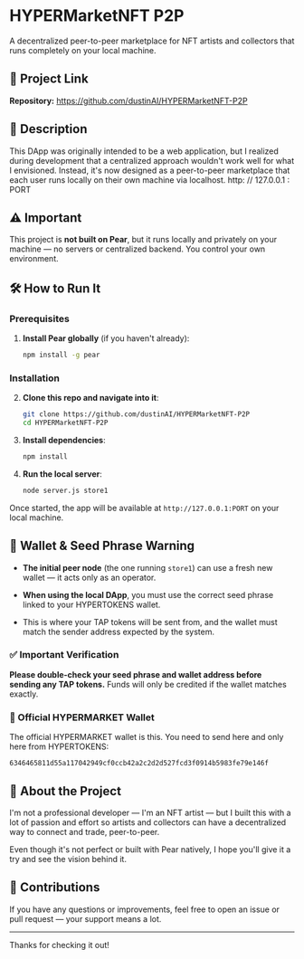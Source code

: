 # HYPERMarketNFT P2P

A decentralized peer-to-peer marketplace for NFT artists and collectors that runs completely on your local machine.

## 🔗 Project Link

**Repository:** https://github.com/dustinAI/HYPERMarketNFT-P2P

## 📖 Description

This DApp was originally intended to be a web application, but I realized during development that a centralized approach wouldn't work well for what I envisioned. Instead, it's now designed as a peer-to-peer marketplace that each user runs locally on their own machine via localhost.  http: // 127.0.0.1 : PORT

## ⚠️ Important

This project is **not built on Pear**, but it runs locally and privately on your machine — no servers or centralized backend. You control your own environment.

## 🛠️ How to Run It

### Prerequisites

1. **Install Pear globally** (if you haven't already):
   ```bash
   npm install -g pear
   ```

### Installation

2. **Clone this repo and navigate into it**:
   ```bash
   git clone https://github.com/dustinAI/HYPERMarketNFT-P2P
   cd HYPERMarketNFT-P2P
   ```

3. **Install dependencies**:
   ```bash
   npm install
   ```

4. **Run the local server**:
   ```bash
   node server.js store1
   ```

Once started, the app will be available at `http://127.0.0.1:PORT` on your local machine.

## 🔐 Wallet & Seed Phrase Warning

- **The initial peer node** (the one running `store1`) can use a fresh new wallet — it acts only as an operator.

- **When using the local DApp**, you must use the correct seed phrase linked to your HYPERTOKENS wallet.

- This is where your TAP tokens will be sent from, and the wallet must match the sender address expected by the system.

### ✅ Important Verification

**Please double-check your seed phrase and wallet address before sending any TAP tokens.** Funds will only be credited if the wallet matches exactly.

### 🎯 Official HYPERMARKET Wallet

The official HYPERMARKET wallet is this. You need to send here and only here from HYPERTOKENS:

```
6346465811d55a117042949cf0ccb42a2c2d2d527fcd3f0914b5983fe79e146f
```

## 🎨 About the Project

I'm not a professional developer — I'm an NFT artist — but I built this with a lot of passion and effort so artists and collectors can have a decentralized way to connect and trade, peer-to-peer.

Even though it's not perfect or built with Pear natively, I hope you'll give it a try and see the vision behind it.

## 🤝 Contributions

If you have any questions or improvements, feel free to open an issue or pull request — your support means a lot.



---

Thanks for checking it out!
